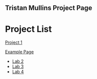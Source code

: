 ## Tristan Mullins Project Page

<h1>Project List</h1>

<a href="project1/index.html" target="_blank">Project 1</a>

<a href="work/index.html">Example Page</a>

<ul>
<li><a href="lab2/index.html" target="_blank">Lab 2</a></li>
<li><a href="lab3/index.html" target="_blank">Lab 3</a></li>
<li><a href="lab4/index.html" target="_blank">Lab 4</a></li>
</ul>